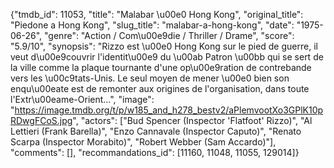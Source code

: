 {"tmdb_id": 11053, "title": "Malabar \u00e0 Hong Kong", "original_title": "Piedone a Hong Kong", "slug_title": "malabar-a-hong-kong", "date": "1975-06-26", "genre": "Action / Com\u00e9die / Thriller / Drame", "score": "5.9/10", "synopsis": "Rizzo est \u00e0 Hong Kong sur le pied de guerre, il veut d\u00e9couvrir l'identit\u00e9 du \u00ab Patron \u00bb qui se sert de la ville comme la plaque tournante d'une op\u00e9ration de contrebande vers les \u00c9tats-Unis. Le seul moyen de mener \u00e0 bien son enqu\u00eate est de remonter aux origines de l'organisation, dans toute l'Extr\u00eame-Orient...", "image": "https://image.tmdb.org/t/p/w185_and_h278_bestv2/aPlemvootXo3GPlK10pRDwgFCoS.jpg", "actors": ["Bud Spencer (Inspector 'Flatfoot' Rizzo)", "Al Lettieri (Frank Barella)", "Enzo Cannavale (Inspector Caputo)", "Renato Scarpa (Inspector Morabito)", "Robert Webber (Sam Accardo)"], "comments": [], "recommandations_id": [11160, 11048, 11055, 129014]}